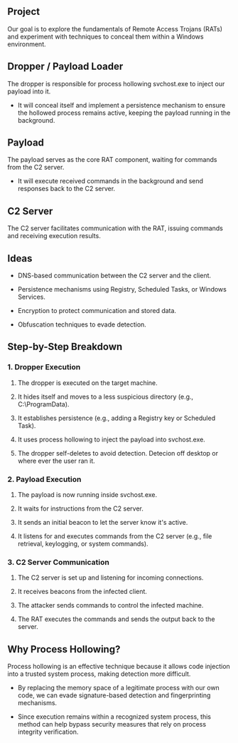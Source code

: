 ## Project
Our goal is to explore the fundamentals of Remote Access Trojans (RATs) and experiment with techniques to conceal them within a Windows environment.

## Dropper / Payload Loader
The dropper is responsible for process hollowing svchost.exe to inject our payload into it.

- It will conceal itself and implement a persistence mechanism to ensure the hollowed process remains active, keeping the payload running in the background.

## Payload

The payload serves as the core RAT component, waiting for commands from the C2 server.

- It will execute received commands in the background and send responses back to the C2 server.

## C2 Server
The C2 server facilitates communication with the RAT, issuing commands and receiving execution results.

## Ideas
- DNS-based communication between the C2 server and the client.

- Persistence mechanisms using Registry, Scheduled Tasks, or Windows Services.

- Encryption to protect communication and stored data.

- Obfuscation techniques to evade detection.

## Step-by-Step Breakdown
### 1. Dropper Execution

 1. The dropper is executed on the target machine.

 2. It hides itself and moves to a less suspicious directory (e.g., C:\ProgramData).

 3. It establishes persistence (e.g., adding a Registry key or Scheduled Task).

 4. It uses process hollowing to inject the payload into svchost.exe.

 5. The dropper self-deletes to avoid detection. Detecion off desktop or where ever the user ran it.

### 2. Payload Execution

  1. The payload is now running inside svchost.exe.

  2. It waits for instructions from the C2 server.

  3. It sends an initial beacon to let the server know it's active.

  4. It listens for and executes commands from the C2 server (e.g., file retrieval, keylogging, or system commands).

### 3. C2 Server Communication

  1. The C2 server is set up and listening for incoming connections.

  2. It receives beacons from the infected client.

  3. The attacker sends commands to control the infected machine.

  4. The RAT executes the commands and sends the output back to the server.

## Why Process Hollowing?

Process hollowing is an effective technique because it allows code injection into a trusted system process, making detection more difficult.

- By replacing the memory space of a legitimate process with our own code, we can evade signature-based detection and fingerprinting mechanisms.

- Since execution remains within a recognized system process, this method can help bypass security measures that rely on process integrity verification.
